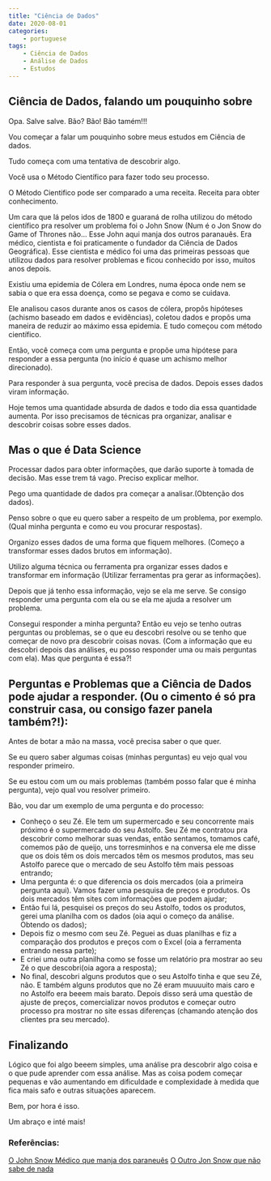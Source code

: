 ```yaml
---
title: "Ciência de Dados"
date: 2020-08-01
categories:
    - portuguese
tags:
    - Ciência de Dados
    - Análise de Dados
    - Estudos
---
```


## Ciência de Dados, falando um pouquinho sobre

Opa. Salve salve. Bão? Bão! Bão tamém!!!

Vou começar a falar um pouquinho sobre meus estudos em Ciência de dados.

Tudo começa com uma tentativa de descobrir algo.

Você usa o Método Científico para fazer todo seu processo.

O Método Cientifico pode ser comparado a uma receita. Receita para obter conhecimento.

Um cara que lá pelos idos de 1800 e guaraná de rolha utilizou do método científico pra resolver um problema foi o John Snow (Num é o Jon Snow do Game of Thrones não... Esse John aqui manja dos outros paranauês. Era médico, cientista e foi praticamente o fundador da Ciência de Dados Geográfica). Esse cientista e médico foi uma das primeiras pessoas que utilizou dados para resolver problemas e ficou conhecido por isso, muitos anos depois.

Existiu uma epidemia de Cólera em Londres, numa época onde nem se sabia o que era essa doença, como se pegava e como se cuidava.

Ele analisou casos durante anos os casos de cólera, propôs hipóteses (achismo baseado em dados e evidências), coletou dados e propôs uma maneira de reduzir ao máximo essa epidemia. E tudo começou com método científico.

Então, você começa com uma pergunta e propõe uma hipótese para responder a essa pergunta (no início é quase um achismo melhor direcionado).

Para responder à sua pergunta, você precisa de dados. Depois esses dados viram informação.

Hoje temos uma quantidade absurda de dados e todo dia essa quantidade aumenta. Por isso precisamos de técnicas pra organizar, analisar e descobrir coisas sobre esses dados.

## Mas o que é Data Science

Processar dados para obter informações, que darão suporte à tomada de decisão. Mas esse trem tá vago. Preciso explicar melhor.

Pego uma quantidade de dados pra começar a analisar.(Obtenção dos dados).

Penso sobre o que eu quero saber a respeito de um problema, por exemplo. (Qual minha pergunta e como eu vou procurar respostas).

Organizo esses dados de uma forma que fiquem melhores. (Começo a transformar esses dados brutos em informação).

Utilizo alguma técnica ou ferramenta pra organizar esses dados e transformar em informação (Utilizar ferramentas pra gerar as informações).

Depois que já tenho essa informação, vejo se ela me serve. Se consigo responder uma pergunta com ela ou se ela me ajuda a resolver um problema.

Consegui responder a minha pergunta? Então eu vejo se tenho outras perguntas ou problemas, se o que eu descobri resolve ou se tenho que começar de novo pra descobrir coisas novas. (Com a informação que eu descobri depois das análises, eu posso responder uma ou mais perguntas com ela). Mas que pergunta é essa?!

## Perguntas e Problemas que a Ciência de Dados pode ajudar a responder. (Ou o cimento é só pra construir casa, ou consigo fazer panela também?!):

Antes de botar a mão na massa, você precisa saber o que quer.

Se eu quero saber algumas coisas (minhas perguntas) eu vejo qual vou responder primeiro.

Se eu estou com um ou mais problemas (também posso falar que é minha pergunta), vejo qual vou resolver primeiro.

Bão, vou dar um exemplo de uma pergunta e do processo:

* Conheço o seu Zé. Ele tem um supermercado e seu concorrente mais próximo é o supermercado do seu Astolfo. Seu Zé me contratou pra descobrir como melhorar suas vendas, então sentamos, tomamos café, comemos pão de queijo, uns torresminhos e na conversa ele me disse que os dois têm os dois mercados têm os mesmos produtos, mas seu Astolfo parece que o mercado de seu Astolfo têm mais pessoas entrando;
* Uma pergunta é: o que diferencia os dois mercados (oia a primeira pergunta aqui). Vamos fazer uma pesquisa de preços e produtos. Os dois mercados têm sites com informações que podem ajudar;
* Então fui lá, pesquisei os preços do seu Astolfo, todos os produtos, gerei uma planilha com os dados (oia aqui o começo da análise. Obtendo os dados);
* Depois fiz o mesmo com seu Zé. Peguei as duas planilhas e fiz a comparação dos produtos e preços com o Excel (oia a ferramenta entrando nessa parte);
* E criei uma outra planilha como se fosse um relatório pra mostrar ao seu Zé o que descobri(oia agora a resposta);
* No final, descobri alguns produtos que o seu Astolfo tinha e que seu Zé, não. E também alguns produtos que no Zé eram muuuuito mais caro e no Astolfo era beeem mais barato. Depois disso será uma questão de ajuste de preços, comercializar novos produtos e começar outro processo pra mostrar no site essas diferenças (chamando atenção dos clientes pra seu mercado).

## Finalizando
Lógico que foi algo beeem simples, uma análise pra descobrir algo coisa e o que pude aprender com essa análise. Mas as coisa podem começar pequenas e vão aumentando em dificuldade e complexidade à medida que fica mais safo e outras situações aparecem.

Bem, por hora é isso.

Um abraço e inté mais!

### Referências:

[O John Snow Médico que manja dos paraneuês](https://en.wikipedia.org/wiki/John_Snow)
[O Outro Jon Snow que não sabe de nada](https://en.wikipedia.org/wiki/Jon_Snow_(character))